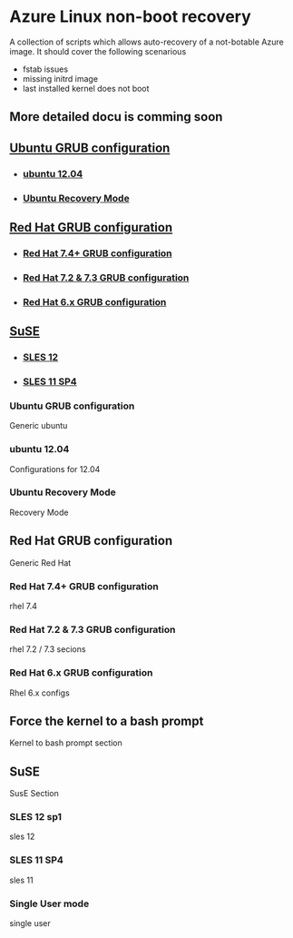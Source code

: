 # Azure Linux non-boot recovery

A collection of scripts which allows auto-recovery of a not-botable Azure image. It should cover the following scenarious
+ fstab issues
+ missing initrd image
+ last installed kernel does not boot

## More detailed docu is comming soon


## [Ubuntu GRUB configuration](#ubuntu-grub-configuration)
- ### [ubuntu 12.04](#ubuntu-1204)
- ### [Ubuntu Recovery Mode](#ubuntu-recovery-mode)

## [Red Hat GRUB configuration](#red-hat-grub-configuration)
- ### [Red Hat 7.4+ GRUB configuration](#red-hat-7.4+-grub-configuration)
- ### [Red Hat 7.2 & 7.3 GRUB configuration](#red-hat-7.2-&7.3-grub-configuration)
- ### [Red Hat 6.x GRUB configuration](#red-hat-6.x-grub-configuration)

## [SuSE](#suse)
- ### [SLES 12](#sles-12)
- ### [SLES 11 SP4](#sles-11-sp4)


### Ubuntu GRUB configuration
Generic ubuntu

### ubuntu 12\.04
Configurations for 12.04

### Ubuntu Recovery Mode
Recovery Mode

## Red Hat GRUB configuration
Generic Red Hat

### Red Hat 7.4+ GRUB configuration
rhel 7.4

### Red Hat 7.2 & 7.3 GRUB configuration
rhel 7.2 / 7.3 secions

### Red Hat 6.x GRUB configuration
Rhel 6.x configs

## Force the kernel to a bash prompt
Kernel to bash prompt section

## SuSE
SusE Section

### SLES 12 sp1
sles 12

### SLES 11 SP4
sles 11

### Single User mode
single user
